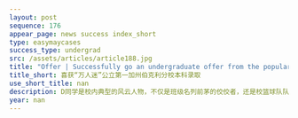 ```yaml
---
layout: post
sequence: 176
appear_page: news success index_short
type: easymaycases
success_type: undergrad
src: /assets/articles/article188.jpg
title: "Offer | Successfully go an undergraduate offer from the popular No.1 ranked public school UC Berkeley! "
title_short: 喜获“万人迷”公立第一加州伯克利分校本科录取
use_short_title: nan
description: D同学是校内典型的风云人物，不仅是班级名列前茅的佼佼者，还是校篮球队队长和学生会会长。三年来一路收获无数鲜花与掌声的D同学自己尝试申请了几所美国大学，得到的拒信让在篮球场上英姿飒爽的D同学一下子“泄了气”。在同学的推荐下，D同学签约易美圆梦VIP计划，希望易美教育能让自己的学霸路再续辉煌。
year: nan
---
```


